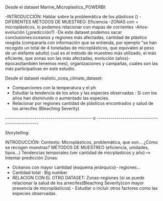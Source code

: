 Desde el dataset Marine_Microplastics_POWERBI:

-INTRODUCCIÓN: Hablar sobre la problemática de los plásticos ()
-DIFERENTES MÉTODOS DE MUESTREO: Eficiencia
-ZONAS con + microplásticos, lo podemos relacionar con mapas de corrientes
-Años-evolución (¿predicción?)
-De este dataset podemos sacar conclusiones:oceanos y regiones más afectadas, cantidad de plástico reogida (compararla con información que se entienda, por ejemplo "se han recogido un total de 4 toneladas de microplásticos, que equivalen al peso de un elefante adulto) cual es el método de muestreo más utilizado, el más eficiente, que zonas son las más afectadas, evolución (años)-épocas(también tenemos mes), organizaciones y campañas, cuales son las más participativas en este estudio.

Desde el dataset realistic_ocea_climate_dataset:

- Comparciones con la temperatura y el ph
- Estudiar la tendencia de los años y las especies observadas : Si con los años han disminuido o aumentado las especies.
- Relacionar por regiones cantidad de plásticos encontrados y salud de los arrecifes (Bleaching Severity)

-------------------------------------------- o ------------------------------------------------

Storytelling:

INTRODUCCIÓN: Contexto: Microplásticos, problemática, que son...
¿Cómo se recogen muestras? MÉTODOS DE MUESTREO (eficiencia, unidades, tipos...)
Tendencias temporales (ver cantidad de micrplasticos y año)--> Intentar predicción
Zonas:
 - Océanos con mayor cantidad (esquema jerárquico)- regiones...
 - Cantidad total : Big number
 - RELACION CON EL OTRO DATASET: Zonas-regiones (si se puede relacionar la salud de los arrecifes(Bleaching Severity)con mayor presencia de microplásticos) - Estudiar o incluir otros factores como las especies observadas.